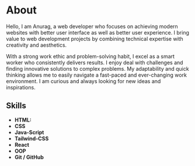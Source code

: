 # About
Hello, I am Anurag, a web developer who focuses on achieving modern websites with better user interface as well as better user experience. I bring value to web development projects by combining technical expertise with creativity and aesthetics.

With a strong work ethic and problem-solving habit, I excel as a smart worker who consistently delivers results. I enjoy deal with challenges and finding innovative solutions to complex problems. My adaptability and quick thinking allows me to easily navigate a fast-paced and ever-changing work environment.
I am curious and always looking for new ideas and inspirations.

## Skills
- **HTML:**
- **CSS**
- **Java-Script**
- **Tailwind-CSS**
- **React**
- **OOP**
- **Git / GitHub**
